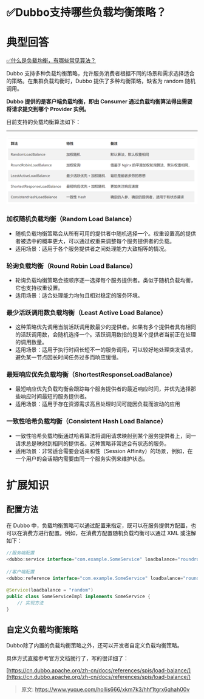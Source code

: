 # ✅Dubbo支持哪些负载均衡策略？

# 典型回答


[✅什么是负载均衡，有哪些常见算法？](https://www.yuque.com/hollis666/xkm7k3/dw07di)



Dubbo 支持多种负载均衡策略，允许服务消费者根据不同的场景和需求选择适合的策略。在集群负载均衡时，Dubbo 提供了多种均衡策略，缺省为 random 随机调用。



**Dubbo 提供的是客户端负载均衡，即由 Consumer 通过负载均衡算法得出需要将请求提交到哪个 Provider 实例。**



目前支持的负载均衡算法如下：

****

![1714196537849-3db807c1-96f0-4798-8d86-96fb0f5c2c65.png](./img/xx_ZdwMtADTXU_Ds/1714196537849-3db807c1-96f0-4798-8d86-96fb0f5c2c65-916203.png)



### 加权随机负载均衡（Random Load Balance）
+ 随机负载均衡策略会从所有可用的提供者中随机选择一个。权重设置高的提供者被选中的概率更大，可以通过权重来调整每个服务提供者的负载。
+ 适用场景：适用于各个服务提供者之间处理能力大致相等的情况。

### 轮询负载均衡（Round Robin Load Balance）
+ 轮询负载均衡策略会按顺序逐一选择每个服务提供者。类似于随机负载均衡，它也支持权重设置。
+ 适用场景：适合处理能力均匀且相对稳定的服务环境。

### 最少活跃调用数负载均衡（Least Active Load Balance）
+ 这种策略优先调用当前活跃调用数最少的提供者。如果有多个提供者具有相同的活跃调用数，会随机选择一个。活跃调用数指的是某个提供者当前正在处理的调用数量。
+ 适用场景：适用于执行时间长短不一的服务调用，可以较好地处理突发请求，避免某一节点因长时间任务过多而响应缓慢。



### 最短响应优先负载均衡（ShortestResponseLoadBalance）
+ 最短响应优先负载均衡会跟踪每个服务提供者的最近响应时间，并优先选择那些响应时间最短的服务提供者。
+ 适用场景：适用于存在资源需求高且处理时间可能因负载而波动的应用



### 一致性哈希负载均衡（Consistent Hash Load Balance）
+ 一致性哈希负载均衡通过哈希算法将调用请求映射到某个服务提供者上，同一请求总是映射到相同的提供者。这种策略非常适合有状态的服务。
+ 适用场景：非常适合需要会话亲和性（Session Affinity）的场景，例如，在一个用户的会话期内需要由同一个服务实例来维护状态。



# 扩展知识


## 配置方法


<font style="color:rgb(13, 13, 13);">在 Dubbo 中，负载均衡策略可以通过配置来指定，既可以在服务提供方配置，也可以在消费方进行配置。例如，在消费方配置随机负载均衡可以通过 XML 或注解如下：</font>

<font style="color:rgb(13, 13, 13);"></font>

<font style="color:rgb(13, 13, 13);"></font>

```java
//服务端配置
<dubbo:service interface="com.example.SomeService" loadbalance="roundrobin"/>

//客户端配置
<dubbo:reference interface="com.example.SomeService" loadbalance="roundrobin" />
```



```java
@Service(loadbalance = "random")
public class SomeServiceImpl implements SomeService {
    // 实现方法
}
```



## 自定义负载均衡策略


Dubbo除了内置的负载均衡策略之外，还可以开发者自定义负载均衡策略。



具体方式直接参考官方文档就行了，写的很详细了：



[https://cn.dubbo.apache.org/zh-cn/docs/references/spis/load-balance/](https://cn.dubbo.apache.org/zh-cn/docs/references/spis/load-balance/)



> 原文: <https://www.yuque.com/hollis666/xkm7k3/hhf1tgrx6qhah00v>